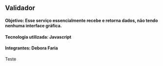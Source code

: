 ## Validador

#### Objetivo: Esse serviço essencialmente recebe e retorna dados, não tendo nenhuma interface gráfica.

#### Tecnologia utilizada: Javascript 

#### Integrantes: Debora Faria 

Teste
